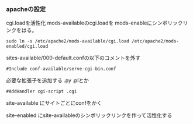 ### apacheの設定
cgi.loadを活性化 mods-availableのcgi.loadを mods-enableにシンボリックリンクをはる。
```
sudo ln -s /etc/apache2/mods-available/cgi.load /etc/apache2/mods-enabled/cgi.load
```

sites-available/000-default.confの以下のコメントを外す
```
#Include conf-available/serve-cgi-bin.conf
```

必要な拡張子を追加する .py .plとか
```
#AddHandler cgi-script .cgi
```



site-available にサイトごとにconfをかく

site-enabled にsite-availableのシンボリックリンクを作って活性化する


